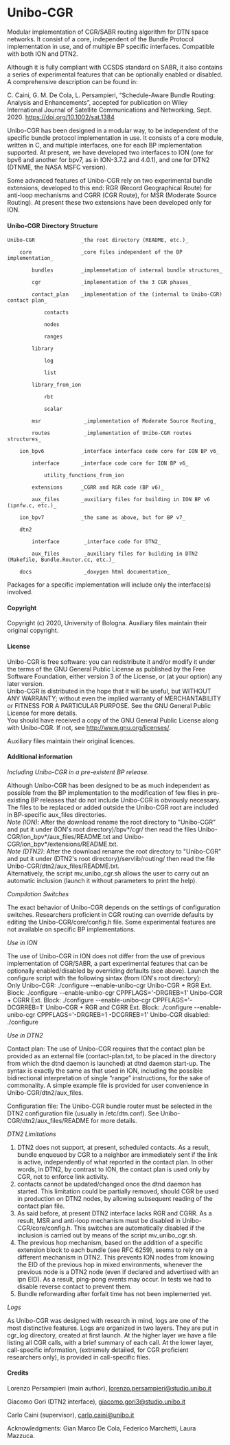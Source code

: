 # Unibo-CGR

Modular implementation of CGR/SABR routing algorithm for DTN space networks. It consist of a core, independent of the Bundle Protocol implementation in use, and of multiple BP specific interfaces.  Compatible with both ION and DTN2.

Although it is fully compliant with CCSDS standard on SABR, it also contains a series of experimental features that can be optionally enabled or disabled. A comprehensive description can be found in:

C. Caini, G. M. De Cola, L. Persampieri, “Schedule-Aware Bundle Routing: Analysis and Enhancements”, accepted for publication on Wiley International Journal of Satellite Communications and Networking, Sept. 2020. https://doi.org/10.1002/sat.1384

Unibo-CGR has been designed in a modular way, to be independent of the specific bundle protocol implementation in use. It consists of a core module, written in C, and multiple interfaces, one for each BP implementation supported. At present, we have developed two interfaces to ION (one for bpv6 and another for bpv7, as in ION-3.7.2 and 4.0.1), and one for DTN2 (DTNME, the NASA MSFC version).

Some advanced features of Unibo-CGR rely on two experimental bundle extensions, developed to this end: RGR (Record Geographical Route) for anti-loop mechanisms and CGRR (CGR Route), for MSR (Moderate Source Routing). At present these two extensions have been developed only for ION.

#### Unibo-CGR Directory Structure

    Unibo-CGR               _the root directory (README, etc.)_

        core                _core files independent of the BP implementation_
        
            bundles         _implemnetation of internal bundle structures_
            
            cgr             _implementation of the 3 CGR phases_
            
            contact_plan    _implementation of the (internal to Unibo-CGR) contact plan_
            
                contacts
                 
                nodes
                
                ranges
                
            library
                
                log
                    
                list
                    
            library_from_ion 
                    
                rbt
                    
                scalar
                    
            msr              _implementation of Moderate Source Routing_
                
            routes           _implementation of Unibo-CGR routes structures_

        ion_bpv6            _interface interface code core for ION BP v6_
        
            interface       _interface code core for ION BP v6_

                utility_functions_from_ion

            extensions      _CGRR and RGR code (BP v6)_

            aux_files       _auxiliary files for building in ION BP v6 (ipnfw.c, etc.)_

        ion_bpv7            _the same as above, but for BP v7_

        dtn2

            interface        _interface code for DTN2_

            aux_files        _auxiliary files for building in DTN2 (Makefile, Bundle.Router.cc, etc.)_

        docs                 _doxygen html documentation_

Packages for a specific implementation will include only the interface(s) involved.

#### Copyright

Copyright (c) 2020, University of Bologna. Auxiliary files maintain their original copyright.

#### License

Unibo-CGR is free software: you can redistribute it and/or modify it under the terms of the GNU General Public License as published by the Free Software Foundation, either version 3 of the License, or (at your option) any later version.  
Unibo-CGR is distributed in the hope that it will be useful, but WITHOUT ANY WARRANTY; without even the implied warranty of MERCHANTABILITY or FITNESS FOR A PARTICULAR PURPOSE.  See the GNU General Public License for more details.  
You should have received a copy of the GNU General Public License along with Unibo-CGR. If not, see <http://www.gnu.org/licenses/>.

Auxiliary files maintain their original licences.

#### Additional information

_Including Unibo-CGR in a pre-existent BP release._

Although Unibo-CGR has been designed to be as much independent as possible from the BP implementation to the modification of few files in pre-existing BP releases that do not include Unibo-CGR is obviously necessary. The files to be replaced or added outside the Unibo-CGR root are included in BP-specific aux_files directories.  
_Note (ION)_: After the download rename the root directory to "Unibo-CGR" and put it under (ION's root directory)/bpv*/cgr/ then read the files Unibo-CGR/ion_bpv*/aux_files/README.txt and Unibo-CGR/ion_bpv*/extensions/README.txt.  
_Note (DTN2)_: After the download rename the root directory to "Unibo-CGR" and put it under (DTN2's root directory)/servlib/routing/ then read the file Unibo-CGR/dtn2/aux_files/README.txt.  
Alternatively, the script mv_unibo_cgr.sh allows the user to carry out an automatic inclusion (launch it without parameters to print the help).

_Compilation Switches_

The exact behavior of Unibo-CGR depends on the settings of configuration switches. Researchers proficient in CGR routing can override defaults by editing the Unibo-CGR/core/config.h file. Some experimental features are not available on specific BP implementations.

_Use in ION_

The use of Unibo-CGR in ION does not differ from the use of previous implementation of CGR/SABR, a part experimental features that can be optionally enabled/disabled by overriding defaults (see above).
Launch the configure script with the following sintax (from ION's root directory):  
Only Unibo-CGR: ./configure --enable-unibo-cgr
Unibo-CGR + RGR Ext. Block: ./configure --enable-unibo-cgr CPPFLAGS='-DRGREB=1'
Unibo-CGR + CGRR Ext. Block: ./configure --enable-unibo-cgr CPPFLAGS='-DCGRREB=1'
Unibo-CGR + RGR and CGRR Ext. Block: ./configure --enable-unibo-cgr CPPFLAGS='-DRGREB=1 -DCGRREB=1'
Unibo-CGR disabled: ./configure

_Use in DTN2_

Contact plan: The use of Unibo-CGR requires that the contact plan be provided as an external file (contact-plan.txt, to be placed in the directory from which the dtnd daemon is launched) at dtnd daemon start-up. The syntax is exactly the same as that used in ION, including the possible bidirectional interpretation of single “range” instructions, for the sake of commonality. A simple example file is provided for user convenience in Unibo-CGR/dtn2/aux_files.

Configuration file: The Unibo-CGR bundle router must be selected in the DTN2 configuration file (usually in /etc/dtn.conf). See Unibo-CGR/dtn2/aux_files/README for more details.

_DTN2 Limitations_

1. DTN2 does not support, at present, scheduled contacts. As a result, bundle enqueued by CGR to a neighbor are immediately sent if the link is active, independently of what reported in the contact plan. In other words, in DTN2, by contrast to ION, the contact plan is used only by CGR, not to enforce link activity.  
2. contacts cannot be updated/changed once the dtnd daemon has started. This limitation could be partially removed, should CGR be used in production on DTN2 nodes, by allowing subsequent reading of the contact plan file.  
3. As said before, at present DTN2 interface lacks RGR and CGRR. As a result, MSR and anti-loop mechanism must be disabled in Unibo-CGR/core/config.h. This switches are automatically disabled if the inclusion is carried out by means of the script mv_unibo_cgr.sh.  
4. The previous hop mechanism, based on the addition of a specific extension block to each bundle (see RFC 6259), seems to rely on a different mechanism in DTN2. This prevents ION nodes from knowing the EID of the previous hop in mixed environments, whenever the previous node is a DTN2 node (even if declared and advertised with an ipn EID). As a result, ping-pong events may occur. In tests we had to disable reverse contact to prevent them.
5. Bundle reforwarding after forfait time has not been implemented yet.

_Logs_

As Unibo-CGR was designed with research in mind, logs are one of the most distinctive features. Logs are organized in two layers. They are put in cgr_log directory, created at first launch. At the higher layer we have a file listing all CGR calls, with a brief summary of each call. At the lower layer, call-specific information, (extremely detailed, for CGR proficient researchers only), is provided in call-specific files.

#### Credits

Lorenzo Persampieri (main author), lorenzo.persampieri@studio.unibo.it

Giacomo Gori (DTN2 interface), giacomo.gori3@studio.unibo.it

Carlo Caini (supervisor), carlo.caini@unibo.it

Acknowledgments: Gian Marco De Cola, Federico Marchetti, Laura Mazzuca.